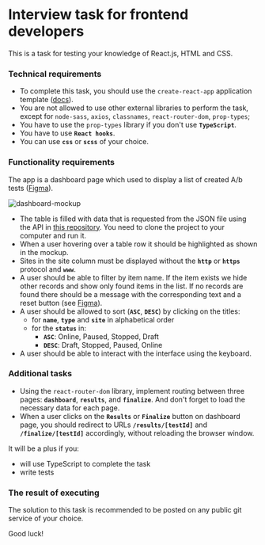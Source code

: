 # Interview task for frontend developers

This is a task for testing your knowledge of React.js, HTML and CSS.

### Technical requirements

- To complete this task, you should use the `create-react-app` application template ([docs](https://create-react-app.dev/docs/getting-started)).
- You are not allowed to use other external libraries to perform the task, except for `node-sass`, `axios`, `classnames`, `react-router-dom`, `prop-types`;
- You have to use the `prop-types` library if you don't use **`TypeScript`**.
- You have to use **`React hooks`**.
- You can use **`css`** or **`scss`** of your choice.

### Functionality requirements

The app is a dashboard page which used to display a list of created A/b tests ([Figma](https://www.figma.com/file/PFdFpIajQbuGibIbEYnE3l/Interview-task-for-frontend-developers)).

![dashboard-mockup](https://user-images.githubusercontent.com/79767549/115148766-c7430300-a069-11eb-9bd8-59df45cf2cd6.png)

- The table is filled with data that is requested from the JSON file using the API in [this repository](https://development.kameleoon.net/oivanov/frontend-interview-task-api). You need to clone the project to your computer and run it.
- When a user hovering over a table row it should be highlighted as shown in the mockup.
- Sites in the site column must be displayed without the **`http`** or **`https`** protocol and **`www`**.
- A user should be able to filter by item name. If the item exists we hide other
records and show only found items in the list. If no records are found there should
be a message with the corresponding text and a reset button (see [Figma](https://www.figma.com/file/PFdFpIajQbuGibIbEYnE3l/Interview-task-for-frontend-developers)).
- A user should be allowed to sort (**`ASC`**, **`DESC`**) by clicking on the titles:
  - for **`name`**, **`type`** and **`site`** in alphabetical order
  - for the **`status`** in:
    - **`ASC`**: Online, Paused, Stopped, Draft
    - **`DESC`**: Draft, Stopped, Paused, Online
- A user should be able to interact with the interface using the keyboard.

### Additional tasks

- Using the `react-router-dom` library, implement routing between three pages: **`dashboard`**, **`results`**, and **`finalize`**. And don't forget to load the necessary data for each page.
- When a user clicks on the **`Results`** or **`Finalize`** button on dashboard page, you should redirect to URLs **`/results/[testId]`** and **`/finalize/[testId]`** accordingly, without reloading the browser window.

It will be a plus if you:
- will use TypeScript to complete the task
- write tests

### The result of executing

The solution to this task is recommended to be posted on any public git service of your choice.

Good luck!
